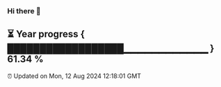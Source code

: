 ### Hi there 👋
⏳ Year progress { ██████████████████▁▁▁▁▁▁▁▁▁▁▁▁ } 61.34 %
---
⏰ Updated on Mon, 12 Aug 2024 12:18:01 GMT

